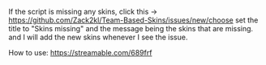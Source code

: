 If the script is missing any skins, 
click this -> https://github.com/Zack2kl/Team-Based-Skins/issues/new/choose
set the title to "Skins missing" and the message being the skins that are missing.
and I will add the new skins whenever I see the issue.

How to use: https://streamable.com/689frf

